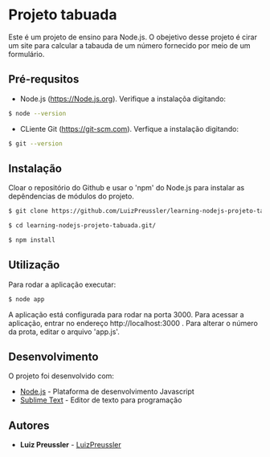# Projeto tabuada

Este é um projeto de ensino para Node.js. O obejetivo desse projeto é cirar um site para calcular a tabauda de um número fornecido por meio de um formulário.

## Pré-requsitos

* Node.js (https://Node.js.org). Verifique a instalaçõa digitando: 
```bash
$ node --version

```
* CLiente Git (https://git-scm.com). Verfique a instalação digitando:
```bash
$ git --version
```

## Instalação

Cloar o repositório do Github e usar o 'npm' do Node.js para instalar as depêndencias de módulos do projeto.
```bash
$ git clone https://github.com/LuizPreussler/learning-nodejs-projeto-tabuada.git

$ cd learning-nodejs-projeto-tabuada.git/

$ npm install
```

## Utilização 

Para rodar a aplicação executar:
```bash
$ node app
``` 

A aplicação está configurada para rodar na porta 3000. Para acessar a aplicação, entrar no endereço http://localhost:3000 . Para alterar o número da prota, editar o arquivo 'app.js'.

## Desenvolvimento 

O projeto foi desenvolvido com:

* [Node.js](https://node.js.org) - Plataforma de desenvolvimento Javascript
* [Sublime Text](https://www.sublimetext.com) - Editor de texto para programação

## Autores 

* **Luiz Preussler** - [LuizPreussler](https://github.com/LuizPreussler/) 
